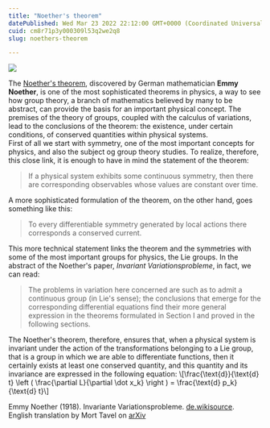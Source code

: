 ```yaml
---
title: "Noether's theorem"
datePublished: Wed Mar 23 2022 22:12:00 GMT+0000 (Coordinated Universal Time)
cuid: cm8r71p3y000309l53q2we2q8
slug: noethers-theorem

---
```



![](https://cdn.hashnode.com/res/hashnode/image/upload/v1743070290869/2585f372-d1e7-4774-a537-e8f9df4a25f4.jpeg)

The [Noether's theorem](https://en.wikipedia.org/wiki/Noether%27s_theorem), discovered by German mathematician **Emmy Noether**, is one of the most sophisticated theorems in physics, a way to see how group theory, a branch of mathematics believed by many to be abstract, can provide the basis for an important physical concept. The premises of the theory of groups, coupled with the calculus of variations, lead to the conclusions of the theorem: the existence, under certain conditions, of conserved quantities within physical systems.  
First of all we start with symmetry, one of the most important concepts for physics, and also the subject og group theory studies. To realize, therefore, this close link, it is enough to have in mind the statement of the theorem:

> If a physical system exhibits some continuous symmetry, then there are corresponding observables whose values are constant over time.

A more sophisticated formulation of the theorem, on the other hand, goes something like this:

> To every differentiable symmetry generated by local actions there corresponds a conserved current.

This more technical statement links the theorem and the symmetries with some of the most important groups for physics, the Lie groups. In the abstract of the Noether's paper, _Invariant Variationsprobleme_, in fact, we can read:

> The problems in variation here concerned are such as to admit a continuous group (in Lie's sense); the conclusions that emerge for the corresponding differential equations find their more general expression in the theorems formulated in Section I and proved in the following sections.

The Noether's theorem, therefore, ensures that, when a physical system is invariant under the action of the transformations belonging to a Lie group, that is a group in which we are able to differentiate functions, then it certainly exists at least one conserved quantity, and this quantity and its invariance are expressed in the following equation: \\\[\\frac{\\text{d}}{\\text{d} t} \\left ( \\frac{\\partial L}{\\partial \\dot x\_k} \\right ) = \\frac{\\text{d} p\_k}{\\text{d} t}\\\]

Emmy Noether (1918). Invariante Variationsprobleme. [de.wikisource](https://de.wikisource.org/wiki/Invariante_Variationsprobleme).  
English translation by Mort Tavel on [arXiv](https://arxiv.org/abs/physics/0503066)
